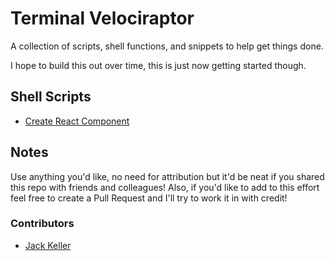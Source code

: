 # Terminal Velociraptor

A collection of scripts, shell functions, and snippets to help get things done.

I hope to build this out over time, this is just now getting started though.

## Shell Scripts

- [Create React Component](shell/create-react-component.md)


## Notes

Use anything you'd like, no need for attribution but it'd be neat if you shared this repo with friends and colleagues! Also, if you'd like to add to this effort feel free to create a Pull Request and I'll try to work it in with credit!

### Contributors

- [Jack Keller](https://jackkeller.dev)